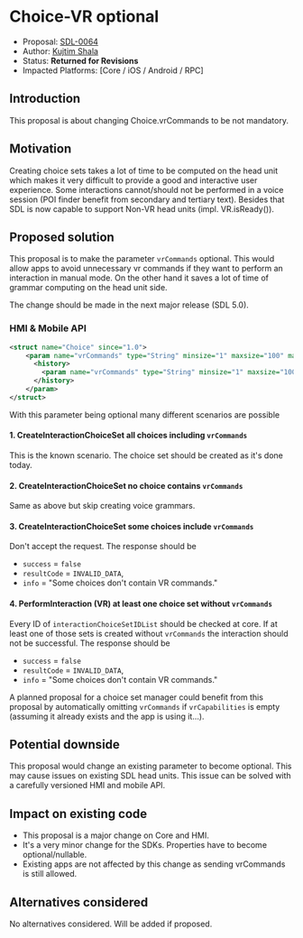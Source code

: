 # Choice-VR optional

* Proposal: [SDL-0064](0064-choice-vr-optional.md)
* Author: [Kujtim Shala](https://github.com/kshala-ford)
* Status: **Returned for Revisions**
* Impacted Platforms: [Core / iOS / Android / RPC]

## Introduction

This proposal is about changing Choice.vrCommands to be not mandatory.

## Motivation

Creating choice sets takes a lot of time to be computed on the head unit which makes it very difficult to provide a good and interactive user experience. Some interactions cannot/should not be performed in a voice session (POI finder benefit from secondary and tertiary text). Besides that SDL is now capable to support Non-VR head units (impl. VR.isReady()).

## Proposed solution

This proposal is to make the parameter `vrCommands` optional. This would allow apps to avoid unnecessary vr commands if they want to perform an interaction in manual mode. On the other hand it saves a lot of time of grammar computing on the head unit side.

The change should be made in the next major release (SDL 5.0).

### HMI & Mobile API

```xml
<struct name="Choice" since="1.0">
    <param name="vrCommands" type="String" minsize="1" maxsize="100" maxlength="99" array="true" mandatory="false" since="5.0">
      <history>
        <param name="vrCommands" type="String" minsize="1" maxsize="100" maxlength="99" array="true" mandatory="true" until="4.5"/>
      </history>
    </param>
</struct>
```

With this parameter being optional many different scenarios are possible

#### 1. CreateInteractionChoiceSet all choices including `vrCommands`
This is the known scenario. The choice set should be created as it's done today.

#### 2. CreateInteractionChoiceSet no choice contains `vrCommands`
Same as above but skip creating voice grammars.

#### 3. CreateInteractionChoiceSet some choices include `vrCommands`
Don't accept the request. The response should be
- `success` = `false`
- `resultCode` = `INVALID_DATA`,
- `info` = "Some choices don't contain VR commands."

#### 4. PerformInteraction (VR) at least one choice set without `vrCommands`
Every ID of `interactionChoiceSetIDList` should be checked at core. If at least one of those sets is created without `vrCommands` the interaction should not be successful. The response should be
- `success` = `false`
- `resultCode` = `INVALID_DATA`,
- `info` = "Some choices don't contain VR commands."

A planned proposal for a choice set manager could benefit from this proposal by automatically omitting `vrCommands` if `vrCapabilities` is empty (assuming it already exists and the app is using it...).

## Potential downside

This proposal would change an existing parameter to become optional. This may cause issues on existing SDL head units. This issue can be solved with a carefully versioned HMI and mobile API.

## Impact on existing code

- This proposal is a major change on Core and HMI.
- It's a very minor change for the SDKs. Properties have to become optional/nullable.
- Existing apps are not affected by this change as sending vrCommands is still allowed.

## Alternatives considered

No alternatives considered. Will be added if proposed.
